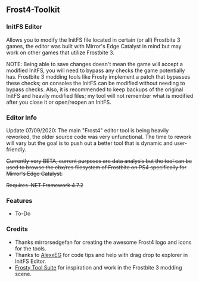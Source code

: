 ## Frost4-Toolkit

### InitFS Editor

Allows you to modify the InitFS file located in certain (or all) Frostbite 3 games, the editor was built with Mirror's Edge Catalyst in mind but may work on other games that utilize Frostbite 3.

NOTE: Being able to save changes doesn't mean the game will accept a modified InitFS, you will need to bypass any checks the game potentially has. Frostbite 3 modding tools like Frosty implement a patch that bypasses these checks; on consoles the InitFS can be modified without needing to bypass checks. Also, it is recommended to keep backups of the original InitFS and heavily modified files; my tool will not remember what is modified after you close it or open/reopen an InitFS.

### Editor Info

Update 07/09/2020: The main "Frost4" editor tool is being heavily reworked, the older source code was very unfunctional. The time to rework will vary but the goal is to push out a better tool that is dynamic and user-friendly.

~~Currently very BETA, current purposes are data analysis but the tool can be used to browse the ebx/res filesystem of Frostbite on PS4 specifically for Mirror's Edge Catalyst.~~

~~Requires .NET Framework 4.7.2~~

### Features
 - To-Do

### Credits
 - Thanks mirrorsedgefan for creating the awesome Frost4 logo and icons for the tools.
 - Thanks to [AlexxEG](https://github.com/AlexxEG) for code tips and help with drag drop to explorer in InitFS Editor.
 - [Frosty Tool Suite](https://github.com/GalaxyEham/FrostyToolSuite) for inspiration and work in the Frostbite 3 modding scene.